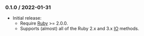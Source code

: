 ### 0.1.0 / 2022-01-31

* Initial release:
  * Require [Ruby] >= 2.0.0.
  * Supports (almost) all of the Ruby 2.x and 3.x [IO] methods.

[Ruby]: https://www.ruby-lang.org/
[IO]: https://rubydoc.info/stdlib/core/IO
